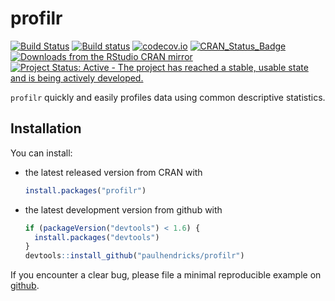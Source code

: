 <!-- README.md is generated from README.Rmd. Please edit that file -->
profilr
=======

[![Build Status](https://travis-ci.org/paulhendricks/profilr.png?branch=master)](https://travis-ci.org/paulhendricks/profilr) [![Build status](https://ci.appveyor.com/api/projects/status/pcsh36eeajvevjbg/branch/master?svg=true)](https://ci.appveyor.com/project/paulhendricks/profilr/branch/master) [![codecov.io](http://codecov.io/github/paulhendricks/profilr/coverage.svg?branch=master)](http://codecov.io/github/paulhendricks/profilr?branch=master) [![CRAN\_Status\_Badge](http://www.r-pkg.org/badges/version/profilr)](http://cran.r-project.org/package=profilr) [![Downloads from the RStudio CRAN mirror](http://cranlogs.r-pkg.org/badges/profilr)](http://cran.rstudio.com/package=profilr) [![Project Status: Active - The project has reached a stable, usable state and is being actively developed.](http://www.repostatus.org/badges/0.1.0/active.svg)](http://www.repostatus.org/#active)

`profilr` quickly and easily profiles data using common descriptive statistics.

Installation
------------

You can install:

-   the latest released version from CRAN with

    ``` r
    install.packages("profilr")
    ```

-   the latest development version from github with

    ``` r
    if (packageVersion("devtools") < 1.6) {
      install.packages("devtools")
    }
    devtools::install_github("paulhendricks/profilr")
    ```

If you encounter a clear bug, please file a minimal reproducible example on [github](https://github.com/paulhendricks/profilr/issues).
